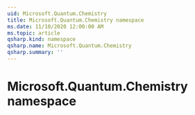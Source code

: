 ```yaml
---
uid: Microsoft.Quantum.Chemistry
title: Microsoft.Quantum.Chemistry namespace
ms.date: 11/10/2020 12:00:00 AM
ms.topic: article
qsharp.kind: namespace
qsharp.name: Microsoft.Quantum.Chemistry
qsharp.summary: ''
---
```


# Microsoft.Quantum.Chemistry namespace



